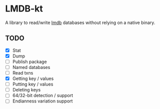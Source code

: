 # LMDB-kt

A library to read/write [lmdb](http://www.lmdb.tech/doc/) databases without relying on a native binary.

## TODO
- [X] Stat
- [X] Dump
- [ ] Publish package
- [ ] Named databases
- [ ] Read txns
- [X] Getting key / values
- [ ] Putting key / values
- [ ] Deleting keys
- [ ] 64/32-bit detection / support
- [ ] Endianness variation support
